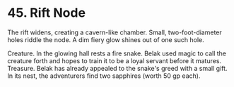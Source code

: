 # 45. Rift Node

The rift widens, creating a cavern-like chamber. Small, two-foot-diameter holes riddle the node. A dim fiery glow shines out of one such hole.

Creature. In the glowing hall rests a fire snake. Belak used magic to call the creature forth and hopes to train it to be a loyal servant before it matures.
Treasure. Belak has already appealed to the snake's greed with a small gift. In its nest, the adventurers find two sapphires (worth 50 gp each).